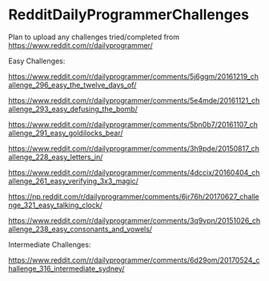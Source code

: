 # RedditDailyProgrammerChallenges

Plan to upload any challenges tried/completed from
https://www.reddit.com/r/dailyprogrammer/

Easy Challenges:

https://www.reddit.com/r/dailyprogrammer/comments/5j6ggm/20161219_challenge_296_easy_the_twelve_days_of/

https://www.reddit.com/r/dailyprogrammer/comments/5e4mde/20161121_challenge_293_easy_defusing_the_bomb/

https://www.reddit.com/r/dailyprogrammer/comments/5bn0b7/20161107_challenge_291_easy_goldilocks_bear/

https://www.reddit.com/r/dailyprogrammer/comments/3h9pde/20150817_challenge_228_easy_letters_in/ 

https://www.reddit.com/r/dailyprogrammer/comments/4dccix/20160404_challenge_261_easy_verifying_3x3_magic/

https://np.reddit.com/r/dailyprogrammer/comments/6jr76h/20170627_challenge_321_easy_talking_clock/

https://www.reddit.com/r/dailyprogrammer/comments/3q9vpn/20151026_challenge_238_easy_consonants_and_vowels/

Intermediate Challenges:

https://www.reddit.com/r/dailyprogrammer/comments/6d29om/20170524_challenge_316_intermediate_sydney/
